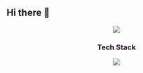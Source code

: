 ## Hi there 👋

<div align="center">
  <img src="'/Users/mikyeong/Desktop/Davena프로젝트/Davena관련자료/문서 gif/움짤/완성본움짤1.gif'" />
</div>

<h3 align="center"> Tech Stack </h3>
<div align="center">
  <a href="https://www.instagram.com/bingsu_zoa/"><img src=https://img.shields.io/badge/Instagram-FF6A89?style=flat&logo=Instagram&logoColor=white></a>
</div>
